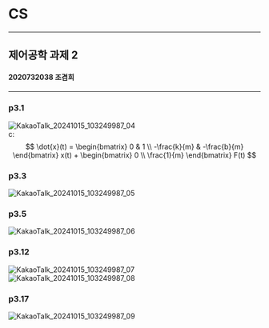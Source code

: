 # CS
---
## 제어공학 과제 2
#### 2020732038 조겸희

---
### p3.1
![KakaoTalk_20241015_103249987_04](https://github.com/user-attachments/assets/a83fe850-6330-48a0-987c-caca1fe099f4)   
c: 
$$
\dot{x}(t) =
\begin{bmatrix}
0 & 1 \\
-\frac{k}{m} & -\frac{b}{m}
\end{bmatrix}
x(t) +
\begin{bmatrix}
0 \\
\frac{1}{m}
\end{bmatrix}
F(t)
$$

### p3.3
![KakaoTalk_20241015_103249987_05](https://github.com/user-attachments/assets/b04ff2a7-a0e9-4848-995d-1cdd68f3be72)

### p3.5
![KakaoTalk_20241015_103249987_06](https://github.com/user-attachments/assets/270215c4-9dcc-4211-a556-32d37594193b)

### p3.12
![KakaoTalk_20241015_103249987_07](https://github.com/user-attachments/assets/8897dc0c-661b-4b20-ba85-3a4495d10871)
![KakaoTalk_20241015_103249987_08](https://github.com/user-attachments/assets/fbd48217-878e-48af-b23a-05bde7093cb4)

### p3.17
![KakaoTalk_20241015_103249987_09](https://github.com/user-attachments/assets/802e1bd8-0cea-4ec5-996a-f1b7fb2d4d85)
